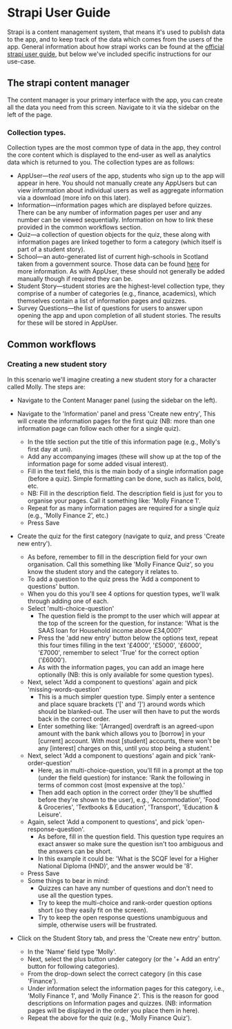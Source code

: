 # Strapi User Guide

Strapi is a content management system, that means it's used to publish data to the app, and to keep track of the data which comes from the users of the app.  General information about how strapi works can be found at the [official strapi user guide](https://docs.strapi.io/user-docs/intro), but below we've included specific instructions for our use-case.

## The strapi content manager

The content manager is your primary interface with the app, you can create all the data you need from this screen.  Navigate to it via the sidebar on the left of the page.

### Collection types.

Collection types are the most common type of data in the app, they control the core content which is displayed to the end-user as well as analytics data which is returned to you.  The collection types are as follows:

* AppUser—the _real_ users of the app, students who sign up to the app will appear in here.  You should not manually create any AppUsers but can view information about individual users as well as aggregate information via a download (more info on this later).
* Information—information pages which are displayed before quizzes.  There can be any number of information pages per user and any number can be viewed sequentially.  Information on how to link these provided in the common workflows section.
* Quiz—a collection of question objects for the quiz, these along with information pages are linked together to form a category (which itself is part of a student story).
* School—an auto-generated list of current high-schools in Scotland taken from a government source.  Those data can be found [here](https://spatialdata.gov.scot/geonetwork/srv/api/records/5fa510db-88c8-40ef-bbf2-2989210b7167) for more information.  As with AppUser, these should not generally be added manually though if required they can be.
* Student Story—student stories are the highest-level collection type, they comprise of a number of categories (e.g., finance, academics), which themselves contain a list of information pages and quizzes.
* Survey Questions—the list of questions for users to answer upon opening the app and upon completion of all student stories.  The results for these will be stored in AppUser.

## Common workflows

### Creating a new student story

In this scenario we'll imagine creating a new student story for a character called Molly.  The steps are:
* Navigate to the Content Manager panel (using the sidebar on the left).

* Navigate to the 'Information' panel and press 'Create new entry', This will create the information pages for the first quiz (NB: more than one information page can follow each other for a single quiz).
    * In the title section put the title of this information page (e.g., Molly's first day at uni).
    * Add any accompanying images (these will show up at the top of the information page for some added visual interest).
    * Fill in the text field, this is the main body of a single information page (before a quiz).  Simple formatting can be done, such as italics, bold, etc.
    * NB: Fill in the description field.  The description field is just for you to organise your pages.  Call it something like: 'Molly Finance 1'.
    * Repeat for as many information pages are required for a single quiz (e.g., 'Molly Finance 2', etc.)
    * Press Save
* Create the quiz for the first category (navigate to quiz, and press 'Create new entry').
    * As before, remember to fill in the description field for your own organisation.  Call this something like 'Molly Finance Quiz', so you know the student story and the category it relates to.
    * To add a question to the quiz press the 'Add a component to questions' button.
    * When you do this you'll see 4 options for question types, we'll walk through adding one of each.
    * Select 'multi-choice-question'
        * The question field is the prompt to the user which will appear at the top of the screen for the question, for instance: 'What is the SAAS loan for Household income above £34,000?'
        * Press the 'add new entry' button below the options text, repeat this four times filling in the text '£4000', '£5000', '£6000', '£7000', remember to select 'True' for the correct option ('£6000').
        * As with the information pages, you can add an image here optionally (NB: this is only available for some question types).
    * Next, select 'Add a component to questions' again and pick 'missing-words-question'
        * This is a much simpler question type.  Simply enter a sentence and place square brackets ('[' and ']') around words which should be blanked-out.  The user will then have to put the words back in the correct order.
        * Enter something like: '[Arranged] overdraft is an agreed-upon amount with the bank which allows you to [borrow] in your [current] account.  With most [student] accounts, there won't be any [interest] charges on this, until you stop being a student.'
    * Next, select 'Add a component to questions' again and pick 'rank-order-question'
        * Here, as in multi-choice-question, you'll fill in a prompt at the top (under the field question) for instance: 'Rank the following in terms of common cost (most expensive at the top).'
        * Then add each option in the correct order (they'll be shuffled before they're shown to the user), e.g., 'Accommodation', 'Food & Groceries', 'Textbooks & Education', 'Transport', 'Education & Leisure'.
    * Again, select 'Add a component to questions', and pick 'open-response-question'.
        * As before, fill in the question field.  This question type requires an exact answer so make sure the question isn't too ambiguous and the answers can be short.
        * In this example it could be: 'What is the SCQF level for a Higher National Diploma (HND)', and the answer would be '8'.
    * Press Save
    * Some things to bear in mind:
        * Quizzes can have any number of questions and don't need to use all the question types.
        * Try to keep the multi-choice and rank-order question options short (so they easily fit on the screen).
        * Try to keep the open response questions unambiguous and simple, otherwise users will be frustrated.
* Click on the Student Story tab, and press the 'Create new entry' button.
    * In the 'Name' field type 'Molly'.
    * Next, select the plus button under category (or the '+ Add an entry' button for following categories).
    * From the drop-down select the correct category (in this case 'Finance').  
    * Under information select the information pages for this category, i.e., 'Molly Finance 1', and 'Molly Finance 2'. This is the reason for good descriptions on Information pages and quizzes. (NB: information pages will be displayed in the order you place them in here).
    * Repeat the above for the quiz (e.g., 'Molly Finance Quiz').
